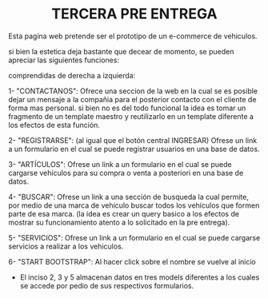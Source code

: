 <h1 align="center"> TERCERA PRE ENTREGA </h1>

Esta pagina web pretende ser el prototipo de un e-commerce de vehiculos.

si bien la estetica deja bastante que decear de momento, se pueden apreciar las siguientes funciones:

comprendidas de derecha a izquierda:

1- "CONTACTANOS": Ofrece una seccion de la web en la cual se es posible dejar un mensaje a la compañia para 
el posterior contacto con el cliente de forma mas personal. si bien no es del todo funcional la idea es
tomar un fragmento de un template maestro y reutilizarlo en un template diferente a los efectos de esta función.

2- "REGISTRARSE": (al igual que el botón central INGRESAR) Ofrese un link a un formulario en el cual se puede
registrar usuarios en una base de datos.

3- "ARTÍCULOS": Ofrese un link a un formulario en el cual se puede cargarse vehículos para su compra o venta
a posteriori en una base de datos.

4- "BUSCAR": Ofrese un link a una sección de busqueda la cual permite, por medio de una marca de vehículo
buscar todos los vehículos que formen parte de esa marca. (la idea es crear un query basico a los efectos de 
mostrar su funcionamiento atento a lo solicitado en la pre entrega).

5- "SERVICIOS": Ofrese un link a un formulario en el cual se puede cargarse servicios a realizar a
los vehiculos.

6- "START BOOTSTRAP": Al hacer click sobre el nombre se vuelve al inicio

* El inciso 2, 3 y 5 almacenan datos en tres models diferentes a los cuales se accede por pedio de sus
  respectivos formularios.
